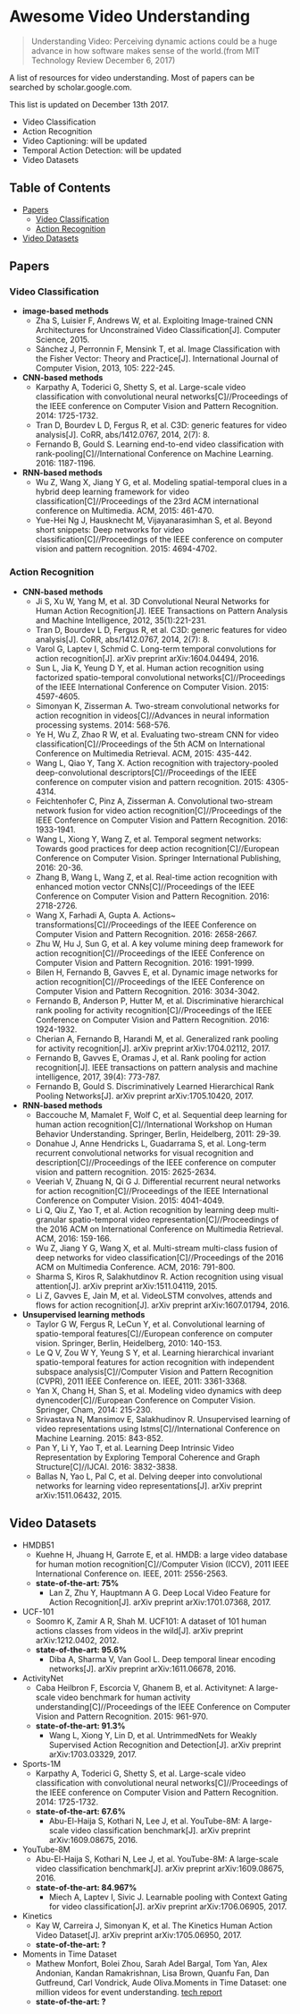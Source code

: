 # Awesome Video Understanding
> Understanding Video: Perceiving dynamic actions could be a huge advance in how software makes sense of the world.(from MIT Technology Review  December 6, 2017)


A list of resources for video understanding. Most of papers can be searched by scholar.google.com.

This list is updated on December 13th 2017.

- Video Classification
- Action Recognition
- Video Captioning: will be updated 
- Temporal Action Detection: will be updated 
- Video Datasets



## Table of Contents
- [Papers](#papers)
  - [Video Classification](#Video-Classification)
  - [Action Recognition](#Action-Recognition)
- [Video Datasets](#video-datasets)

## Papers


### Video Classification
* **image-based methods**
  * Zha S, Luisier F, Andrews W, et al. Exploiting Image-trained CNN Architectures for Unconstrained Video Classification[J]. Computer Science, 2015.
  * Sánchez J, Perronnin F, Mensink T, et al. Image Classification with the Fisher Vector: Theory and Practice[J]. International Journal of Computer Vision, 2013, 105: 222-245.
* **CNN-based methods**
  * Karpathy A, Toderici G, Shetty S, et al. Large-scale video classification with convolutional neural networks[C]//Proceedings of the IEEE conference on Computer Vision and Pattern Recognition. 2014: 1725-1732.  
  * Tran D, Bourdev L D, Fergus R, et al. C3D: generic features for video analysis[J]. CoRR, abs/1412.0767, 2014, 2(7): 8.
  * Fernando B, Gould S. Learning end-to-end video classification with rank-pooling[C]//International Conference on Machine Learning. 2016: 1187-1196.
* **RNN-based methods**
  * Wu Z, Wang X, Jiang Y G, et al. Modeling spatial-temporal clues in a hybrid deep learning framework for video classification[C]//Proceedings of the 23rd ACM international conference on Multimedia. ACM, 2015: 461-470.
  * Yue-Hei Ng J, Hausknecht M, Vijayanarasimhan S, et al. Beyond short snippets: Deep networks for video classification[C]//Proceedings of the IEEE conference on computer vision and pattern recognition. 2015: 4694-4702.  





### Action Recognition
* **CNN-based methods**
  * Ji S, Xu W, Yang M, et al. 3D Convolutional Neural Networks for Human Action Recognition[J]. IEEE Transactions on Pattern Analysis and Machine Intelligence, 2012, 35(1):221-231.
  * Tran D, Bourdev L D, Fergus R, et al. C3D: generic features for video analysis[J]. CoRR, abs/1412.0767, 2014, 2(7): 8.
  * Varol G, Laptev I, Schmid C. Long-term temporal convolutions for action recognition[J]. arXiv preprint arXiv:1604.04494, 2016.
  * Sun L, Jia K, Yeung D Y, et al. Human action recognition using factorized spatio-temporal convolutional networks[C]//Proceedings of the IEEE International Conference on Computer Vision. 2015: 4597-4605.
  * Simonyan K, Zisserman A. Two-stream convolutional networks for action recognition in videos[C]//Advances in neural information processing systems. 2014: 568-576.
  * Ye H, Wu Z, Zhao R W, et al. Evaluating two-stream CNN for video classification[C]//Proceedings of the 5th ACM on International Conference on Multimedia Retrieval. ACM, 2015: 435-442.
  * Wang L, Qiao Y, Tang X. Action recognition with trajectory-pooled deep-convolutional descriptors[C]//Proceedings of the IEEE conference on computer vision and pattern recognition. 2015: 4305-4314.
  * Feichtenhofer C, Pinz A, Zisserman A. Convolutional two-stream network fusion for video action recognition[C]//Proceedings of the IEEE Conference on Computer Vision and Pattern Recognition. 2016: 1933-1941.
  * Wang L, Xiong Y, Wang Z, et al. Temporal segment networks: Towards good practices for deep action recognition[C]//European Conference on Computer Vision. Springer International Publishing, 2016: 20-36.
  * Zhang B, Wang L, Wang Z, et al. Real-time action recognition with enhanced motion vector CNNs[C]//Proceedings of the IEEE Conference on Computer Vision and Pattern Recognition. 2016: 2718-2726.
  * Wang X, Farhadi A, Gupta A. Actions~ transformations[C]//Proceedings of the IEEE Conference on Computer Vision and Pattern Recognition. 2016: 2658-2667.
  * Zhu W, Hu J, Sun G, et al. A key volume mining deep framework for action recognition[C]//Proceedings of the IEEE Conference on Computer Vision and Pattern Recognition. 2016: 1991-1999.
  * Bilen H, Fernando B, Gavves E, et al. Dynamic image networks for action recognition[C]//Proceedings of the IEEE Conference on Computer Vision and Pattern Recognition. 2016: 3034-3042.
  * Fernando B, Anderson P, Hutter M, et al. Discriminative hierarchical rank pooling for activity recognition[C]//Proceedings of the IEEE Conference on Computer Vision and Pattern Recognition. 2016: 1924-1932.
  * Cherian A, Fernando B, Harandi M, et al. Generalized rank pooling for activity recognition[J]. arXiv preprint arXiv:1704.02112, 2017.
  * Fernando B, Gavves E, Oramas J, et al. Rank pooling for action recognition[J]. IEEE transactions on pattern analysis and machine intelligence, 2017, 39(4): 773-787.
  * Fernando B, Gould S. Discriminatively Learned Hierarchical Rank Pooling Networks[J]. arXiv preprint arXiv:1705.10420, 2017.
* **RNN-based methods**
  *  Baccouche M, Mamalet F, Wolf C, et al. Sequential deep learning for human action recognition[C]//International Workshop on Human Behavior Understanding. Springer, Berlin, Heidelberg, 2011: 29-39.
  *  Donahue J, Anne Hendricks L, Guadarrama S, et al. Long-term recurrent convolutional networks for visual recognition and description[C]//Proceedings of the IEEE conference on computer vision and pattern recognition. 2015: 2625-2634.
  *  Veeriah V, Zhuang N, Qi G J. Differential recurrent neural networks for action recognition[C]//Proceedings of the IEEE International Conference on Computer Vision. 2015: 4041-4049.
  *  Li Q, Qiu Z, Yao T, et al. Action recognition by learning deep multi-granular spatio-temporal video representation[C]//Proceedings of the 2016 ACM on International Conference on Multimedia Retrieval. ACM, 2016: 159-166.
  *  Wu Z, Jiang Y G, Wang X, et al. Multi-stream multi-class fusion of deep networks for video classification[C]//Proceedings of the 2016 ACM on Multimedia Conference. ACM, 2016: 791-800.
  *  Sharma S, Kiros R, Salakhutdinov R. Action recognition using visual attention[J]. arXiv preprint arXiv:1511.04119, 2015.
  *  Li Z, Gavves E, Jain M, et al. VideoLSTM convolves, attends and flows for action recognition[J]. arXiv preprint arXiv:1607.01794, 2016.
* **Unsupervised learning methods**
  *  Taylor G W, Fergus R, LeCun Y, et al. Convolutional learning of spatio-temporal features[C]//European conference on computer vision. Springer, Berlin, Heidelberg, 2010: 140-153.
  *  Le Q V, Zou W Y, Yeung S Y, et al. Learning hierarchical invariant spatio-temporal features for action recognition with independent subspace analysis[C]//Computer Vision and Pattern Recognition (CVPR), 2011 IEEE Conference on. IEEE, 2011: 3361-3368.
  *  Yan X, Chang H, Shan S, et al. Modeling video dynamics with deep dynencoder[C]//European Conference on Computer Vision. Springer, Cham, 2014: 215-230.
  *  Srivastava N, Mansimov E, Salakhudinov R. Unsupervised learning of video representations using lstms[C]//International Conference on Machine Learning. 2015: 843-852.
  *  Pan Y, Li Y, Yao T, et al. Learning Deep Intrinsic Video Representation by Exploring Temporal Coherence and Graph Structure[C]//IJCAI. 2016: 3832-3838.
  *  Ballas N, Yao L, Pal C, et al. Delving deeper into convolutional networks for learning video representations[J]. arXiv preprint arXiv:1511.06432, 2015.


## Video Datasets
* HMDB51
  * Kuehne H, Jhuang H, Garrote E, et al. HMDB: a large video database for human motion recognition[C]//Computer Vision (ICCV), 2011 IEEE International Conference on. IEEE, 2011: 2556-2563. 
  * **state-of-the-art: 75%**
      *  Lan Z, Zhu Y, Hauptmann A G. Deep Local Video Feature for Action Recognition[J]. arXiv preprint arXiv:1701.07368, 2017.
* UCF-101
  * Soomro K, Zamir A R, Shah M. UCF101: A dataset of 101 human actions classes from videos in the wild[J]. arXiv preprint arXiv:1212.0402, 2012.
  * **state-of-the-art: 95.6%**
	  *  Diba A, Sharma V, Van Gool L. Deep temporal linear encoding networks[J]. arXiv preprint arXiv:1611.06678, 2016.
* ActivityNet
  * Caba Heilbron F, Escorcia V, Ghanem B, et al. Activitynet: A large-scale video benchmark for human activity understanding[C]//Proceedings of the IEEE Conference on Computer Vision and Pattern Recognition. 2015: 961-970.
  * **state-of-the-art: 91.3%**
	  *  Wang L, Xiong Y, Lin D, et al. UntrimmedNets for Weakly Supervised Action Recognition and Detection[J]. arXiv preprint arXiv:1703.03329, 2017.
* Sports-1M
  * Karpathy A, Toderici G, Shetty S, et al. Large-scale video classification with convolutional neural networks[C]//Proceedings of the IEEE conference on Computer Vision and Pattern Recognition. 2014: 1725-1732.
  * **state-of-the-art: 67.6%**
	  * Abu-El-Haija S, Kothari N, Lee J, et al. YouTube-8M: A large-scale video classification benchmark[J]. arXiv preprint arXiv:1609.08675, 2016.
* YouTube-8M
  * Abu-El-Haija S, Kothari N, Lee J, et al. YouTube-8M: A large-scale video classification benchmark[J]. arXiv preprint arXiv:1609.08675, 2016.
  * **state-of-the-art: 84.967%**
      * Miech A, Laptev I, Sivic J. Learnable pooling with Context Gating for video classification[J]. arXiv preprint arXiv:1706.06905, 2017.
* Kinetics
  * Kay W, Carreira J, Simonyan K, et al. The Kinetics Human Action Video Dataset[J]. arXiv preprint arXiv:1705.06950, 2017.
  * **state-of-the-art: ?**
* Moments in Time Dataset
  * Mathew Monfort, Bolei Zhou, Sarah Adel Bargal, Tom Yan, Alex Andonian, Kandan Ramakrishnan, Lisa Brown, Quanfu Fan, Dan Gutfreund, Carl Vondrick, Aude Oliva.Moments in Time Dataset: one million videos for event understanding. [tech report](http://moments.csail.mit.edu/data/moments_paper.pdf)
  * **state-of-the-art: ?**



